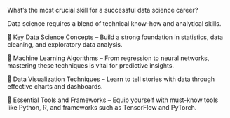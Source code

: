 What’s the most crucial skill for a successful data science career?



Data science requires a blend of technical know-how and analytical skills. 



🔹 Key Data Science Concepts – Build a strong foundation in statistics, data cleaning, and exploratory data analysis.

🔹 Machine Learning Algorithms – From regression to neural networks, mastering these techniques is vital for predictive insights.

🔹 Data Visualization Techniques – Learn to tell stories with data through effective charts and dashboards.

🔹 Essential Tools and Frameworks – Equip yourself with must-know tools like Python, R, and frameworks such as TensorFlow and PyTorch.
